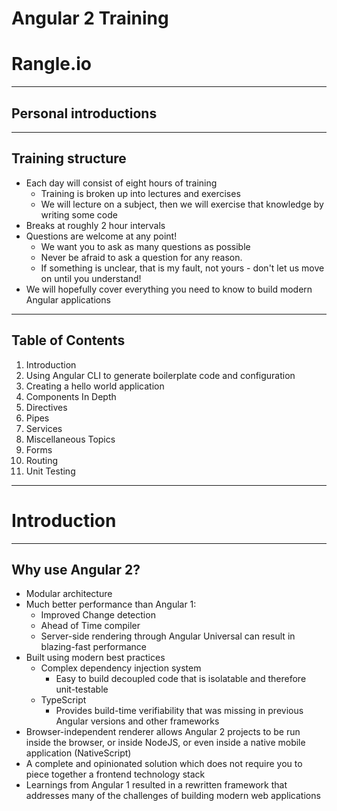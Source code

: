 # Angular 2 Training

# Rangle.io

---

## Personal introductions

---

## Training structure

- Each day will consist of eight hours of training
  - Training is broken up into lectures and exercises
  - We will lecture on a subject, then we will exercise that knowledge by writing some code
- Breaks at roughly 2 hour intervals
- Questions are welcome at any point!
  - We want you to ask as many questions as possible
  - Never be afraid to ask a question for any reason.
  - If something is unclear, that is my fault, not yours - don't let us move on until you understand!
- We will hopefully cover everything you need to know to build modern Angular applications

---

## Table of Contents

1. Introduction
1. Using Angular CLI to generate boilerplate code and configuration
1. Creating a hello world application
1. Components In Depth
1. Directives
1. Pipes
1. Services
1. Miscellaneous Topics
1. Forms
1. Routing
1. Unit Testing

---

# Introduction

---

## Why use Angular 2?

- Modular architecture
- Much better performance than Angular 1:
  - Improved Change detection
  - Ahead of Time compiler
  - Server-side rendering through Angular Universal can result in blazing-fast performance
- Built using modern best practices
  - Complex dependency injection system
    - Easy to build decoupled code that is isolatable and therefore unit-testable
  - TypeScript
    - Provides build-time verifiability that was missing in previous Angular versions and other frameworks
- Browser-independent renderer allows Angular 2 projects to be run inside the browser, or inside NodeJS, or even inside a native mobile application (NativeScript)
- A complete and opinionated solution which does not require you to piece together a frontend technology stack
- Learnings from Angular 1 resulted in a rewritten framework that addresses many of the challenges of building modern web applications
